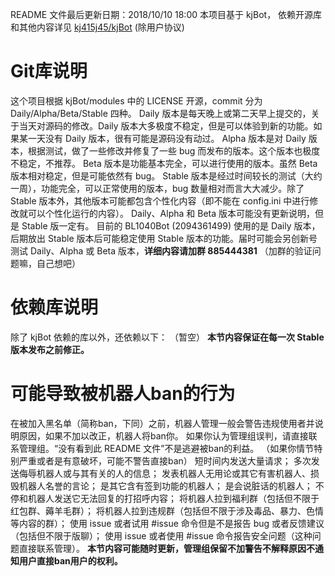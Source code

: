 README 文件最后更新日期：2018/10/10 18:00
本项目基于 kjBot， 依赖开源库和其他内容详见 [kj415j45/kjBot](https://github.com/kj415j45/kjBot) (除用户协议)
# Git库说明
这个项目根据 kjBot/modules 中的 LICENSE 开源，commit 分为 Daily/Alpha/Beta/Stable 四种。
Daily 版本是每天晚上或第二天早上提交的，关于当天对源码的修改。Daily 版本大多极度不稳定，但是可以体验到新的功能。如果某一天没有 Daily 版本，很有可能是源码没有动过。
Alpha 版本是对 Daily 版本，根据测试，做了一些修改并修复了一些 bug 而发布的版本。这个版本也极度不稳定，不推荐。
Beta 版本是功能基本完全，可以进行使用的版本。虽然 Beta 版本相对稳定，但是可能依然有 bug。
Stable 版本是经过时间较长的测试（大约一周），功能完全，可以正常使用的版本，bug 数量相对而言大大减少。除了 Stable 版本外，其他版本可能都包含个性化内容（即不能在 config.ini 中进行修改就可以个性化运行的内容）。
Daily、Alpha 和 Beta 版本可能没有更新说明，但是 Stable 版一定有。
目前的 BL1040Bot (2094361499) 使用的是 Daily 版本，后期放出 Stable 版本后可能稳定使用 Stable 版本的功能。届时可能会另创新号测试 Daily、Alpha 或 Beta 版本，**详细内容请加群 885444381** （加群的验证问题嘛，自己想吧）
# 依赖库说明
除了 kjBot 依赖的库以外，还依赖以下：
（暂空）
**本节内容保证在每一次 Stable 版本发布之前修正。**
# 可能导致被机器人ban的行为
在被加入黑名单（简称ban，下同）之前，机器人管理一般会警告违规使用者并说明原因，如果不加以改正，机器人将ban你。
如果你认为管理组误判，请直接联系管理组。“没有看到此 README 文件”不是逃避被ban的利益。
（如果你情节特别严重或者是有意破坏，可能不警告直接ban）
短时间内发送大量请求；
多次发送侮辱机器人或与其有关的人的信息；
发表机器人无用论或其它有害机器人、损毁机器人名誉的言论；
是其它含有签到功能的机器人；
是会说脏话的机器人；
不停和机器人发送它无法回复的打招呼内容；
将机器人拉到福利群（包括但不限于红包群、薅羊毛群）；
将机器人拉到违规群（包括但不限于涉及毒品、暴力、色情等内容的群）；
使用 issue 或者试用 #issue 命令但是不是报告 bug 或者反馈建议（包括但不限于版聊）；
使用 issue 或者使用 #issue 命令报告安全问题（这种问题直接联系管理）。
**本节内容可能随时更新，管理组保留不加警告不解释原因不通知用户直接ban用户的权利。**